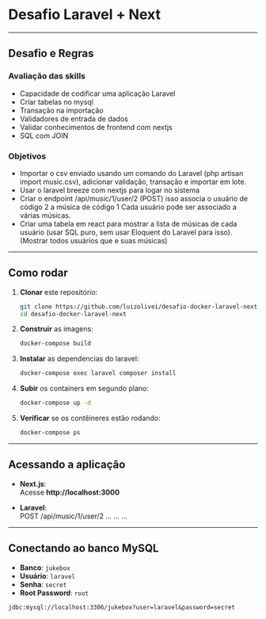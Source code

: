 # Desafio Laravel + Next

---

## Desafio e Regras

### Avaliação das skills
- Capacidade de codificar uma aplicação Laravel
- Criar tabelas no mysql
- Transação na importação
- Validadores de entrada de dados
- Validar conhecimentos de frontend com nextjs
- SQL com JOIN

### Objetivos
- Importar o csv enviado usando um comando do Laravel (php artisan import music.csv), adicionar validação, transação e importar em lote.
- Usar o laravel breeze com nextjs para logar no sistema
- Criar o endpoint /api/music/1/user/2 (POST) isso associa o usuário de código 2 a música de código 1
  Cada usuário pode ser associado a várias músicas.
- Criar uma tabela em react para mostrar a lista de músicas de cada usuário (usar SQL puro, sem usar Eloquent do Laravel para isso). (Mostrar todos usuários que e suas músicas)

---

## Como rodar

1. **Clonar** este repositório:
   ```bash
   git clone https://github.com/luizolivei/desafio-docker-laravel-next
   cd desafio-docker-laravel-next
   ```

2. **Construir** as imagens:
   ```bash
   docker-compose build
   ```

3. **Instalar** as dependencias do laravel:
   ```bash
   docker-compose exec laravel composer install
   ```
   
3. **Subir** os containers em segundo plano:
   ```bash
   docker-compose up -d
   ```

4. **Verificar** se os contêineres estão rodando:
   ```bash
   docker-compose ps
   ```

---

## Acessando a aplicação

- **Next.js**:  
  Acesse **http://localhost:3000**

- **Laravel**:  
  POST /api/music/1/user/2 ... ... ...

---

## Conectando ao banco MySQL

- **Banco**: `jukebox`
- **Usuário**: `laravel`
- **Senha**: `secret`
- **Root Password**: `root`

```
jdbc:mysql://localhost:3306/jukebox?user=laravel&password=secret
```